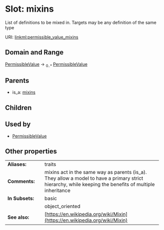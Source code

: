 
# Slot: mixins


List of definitions to be mixed in. Targets may be any definition of the same type

URI: [linkml:permissible_value_mixins](https://w3id.org/linkml/permissible_value_mixins)


## Domain and Range

[PermissibleValue](PermissibleValue.md) &#8594;  <sub>0..\*</sub> [PermissibleValue](PermissibleValue.md)

## Parents

 *  is_a: [mixins](mixins.md)

## Children


## Used by

 * [PermissibleValue](PermissibleValue.md)

## Other properties

|  |  |  |
| --- | --- | --- |
| **Aliases:** | | traits |
| **Comments:** | | mixins act in the same way as parents (is_a). They allow a model to have a primary strict hierarchy, while keeping the benefits of multiple inheritance |
| **In Subsets:** | | basic |
|  | | object_oriented |
| **See also:** | | [https://en.wikipedia.org/wiki/Mixin](https://en.wikipedia.org/wiki/Mixin) |

